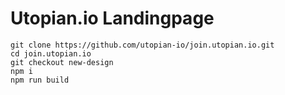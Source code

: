 # Utopian.io Landingpage

```
git clone https://github.com/utopian-io/join.utopian.io.git
cd join.utopian.io
git checkout new-design
npm i
npm run build
```